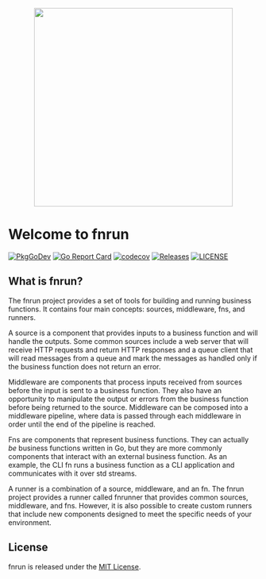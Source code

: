 <p align="center">
  <a href="https://fnrun.dev/" target="_blank" rel="noopener noreferrer">
    <img src="https://fnrun.dev/fnrun.png" width="400">
  </a>
</p>

# Welcome to fnrun
[![PkgGoDev](https://pkg.go.dev/badge/github.com/fnrun/fnrun)](https://pkg.go.dev/github.com/fnrun/fnrun)
[![Go Report Card](https://goreportcard.com/badge/fnrun/fnrun)](https://goreportcard.com/report/fnrun/fnrun)
[![codecov](https://codecov.io/gh/fnrun/fnrun/branch/main/graph/badge.svg)](https://codecov.io/gh/fnrun/fnrun)
[![Releases](https://img.shields.io/github/v/tag/fnrun/fnrun?include_prereleases&sort=semver)](https://github.com/fnrun/fnrun/releases)
[![LICENSE](https://img.shields.io/github/license/fnrun/fnrun.svg)](https://github.com/fnrun/fnrun/blob/main/LICENSE)

## What is fnrun?
The fnrun project provides a set of tools for building and running business
functions. It contains four main concepts: sources, middleware, fns, and 
runners.

A source is a component that provides inputs to a business function and will 
handle the outputs. Some common sources include a web server that will receive 
HTTP requests and return HTTP responses and a queue client that will read 
messages from a queue and mark the messages as handled only if the business 
function does not return an error.

Middleware are components that process inputs received from sources before the 
input is sent to a business function. They also have an opportunity to 
manipulate the output or errors from the business function before being returned
to the source. Middleware can be composed into a middleware pipeline, where data
is passed through each middleware in order until the end of the pipeline is 
reached.

Fns are components that represent business functions. They can actually _be_ 
business functions written in Go, but they are more commonly components that 
interact with an external business function. As an example, the CLI fn runs a 
business function as a CLI application and communicates with it over std 
streams.

A runner is a combination of a source, middleware, and an fn. The fnrun project 
provides a runner called fnrunner that provides common sources, middleware, and 
fns. However, it is also possible to create custom runners that include new 
components designed to meet the specific needs of your environment.

## License
fnrun is released under the [MIT License](LICENSE).